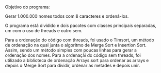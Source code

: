 Objetivo do programa:

Gerar 1.000.000 nomes todos com 8 caracteres e ordená-los.

O programa está dividido e dois pacotes com classes principais separadas, um com o uso de threads e outro sem.

Para a ordenação do código com threads, foi usado o Timsort, um método de ordenação na qual junta o algoritmo de Merge Sort e Insertion Sort. Assim, sendo um método simples com poucas linhas para gerar a ordenação dos nomes.
Para a ordenaçãi do código sem threads, foi utilizado a biblioteca de ordenação Arrays.sort para ordenar as arrays e depois o Merge Sort para dividir, ordenar as metades e depois unir.
